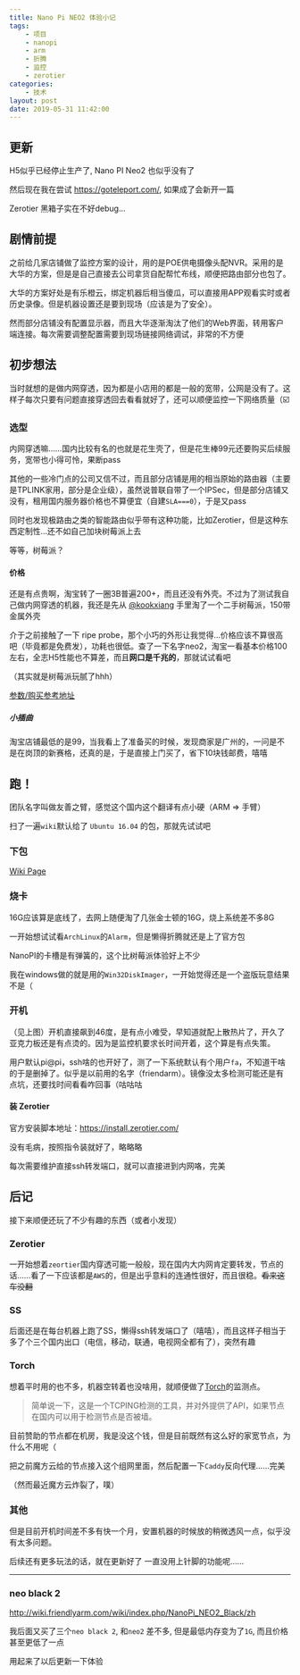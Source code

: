 ```yaml
---
title: Nano Pi NEO2 体验小记
tags: 
    - 项目
    - nanopi
    - arm
    - 折腾
    - 监控
    - zerotier
categories:
    - 技术
layout: post
date: 2019-05-31 11:42:00
---
```


## 更新

H5似乎已经停止生产了, Nano PI Neo2 也似乎没有了

然后现在我在尝试 https://goteleport.com/, 如果成了会新开一篇

Zerotier 黑箱子实在不好debug...


## 剧情前提

之前给几家店铺做了监控方案的设计，用的是POE供电摄像头配NVR。采用的是大华的方案，但是是自己直接去公司拿货自配帮忙布线，顺便把路由部分也包了。

大华的方案好处是有乐橙云，绑定机器后相当傻瓜，可以直接用APP观看实时或者历史录像。但是机器设置还是要到现场（应该是为了安全）。

然而部分店铺没有配置显示器，而且大华逐渐淘汰了他们的Web界面，转用客户端连接。每次需要调整配置需要到现场链接网络调试，非常的不方便

## 初步想法

当时就想的是做内网穿透，因为都是小店用的都是一般的宽带，公网是没有了。这样子每次只要有问题直接穿透回去看看就好了，还可以顺便监控一下网络质量（☑️

### 选型

内网穿透嘛……国内比较有名的也就是花生壳了，但是花生棒99元还要购买后续服务，宽带也小得可怜，果断pass

其他的一些冷门点的公司又信不过，而且部分店铺是用的相当原始的路由器（主要是TPLINK家用，部分是企业级），虽然说普联自带了一个IPSec，但是部分店铺又没有，租用国内服务器价格也不算便宜（自建`SLA===0`），于是又pass

同时也发现极路由之类的智能路由似乎带有这种功能，比如Zerotier，但是这种东西定制性...还不如自己加块树莓派上去

等等，树莓派？

#### 价格

还是有点贵啊，淘宝转了一圈3B普遍200+，而且还没有外壳。不过为了测试我自己做内网穿透的机器，我还是先从 [@kookxiang](https://ikk.me/) 手里淘了一个二手树莓派，150带金属外壳  

介于之前接触了一下 ripe probe，那个小巧的外形让我觉得...价格应该不算很高吧（毕竟都是免费发），功耗也很低。查了一下名字neo2，淘宝一看基本价格100左右，全志H5性能也不算差，而且**网口是千兆的**，那就试试看吧
 
（其实就是树莓派玩腻了hhh）

[参数/购买参考地址](https://www.friendlyarm.com/index.php?route=product/product&product_id=180&search=neo2&description=true&category_id=0)

##### 小插曲

淘宝店铺最低的是99，当我看上了准备买的时候，发现商家是广州的，一问是不是在岗顶的新赛格，还真的是，于是直接上门买了，省下10块钱邮费，嘻嘻

<TelegramEmbed link="ButNothingHappened/2956" />

## 跑！

团队名字叫做友善之臂，感觉这个国内这个翻译有点小硬（ARM => 手臂）

扫了一遍`wiki`默认给了 `Ubuntu 16.04` 的包，那就先试试吧

### 下包

[Wiki Page](http://wiki.friendlyarm.com/wiki/index.php/NanoPi_NEO2)

### 烧卡

16G应该算是底线了，去网上随便淘了几张金士顿的16G，烧上系统差不多8G

一开始想试试看`ArchLinux`的`Alarm`，但是懒得折腾就还是上了官方包

NanoPI的卡槽是有弹簧的，这个比树莓派体验好上不少

我在windows做的就是用的`Win32DiskImager`，一开始觉得还是一个盗版玩意结果不是（

### 开机

<TelegramEmbed link="ButNothingHappened/2958" />

（见上图）开机直接飙到46度，是有点小难受，早知道就配上散热片了，开久了亚克力板还是有点烫的。因为是监控机要求长时间开着，这个算是有点失策。

用户默认pi@pi，ssh啥的也开好了，测了一下系统默认有个用户`fa`，不知道干啥的于是删掉了。似乎是以前用的名字（friendarm）。镜像没太多检测可能还是有点坑，还要找时间看看咋回事（咕咕咕

#### 装 Zerotier

官方安装脚本地址：https://install.zerotier.com/

没有毛病，按照指令装就好了，略略略

每次需要维护直接ssh转发端口，就可以直接进到内网咯，完美

## 后记

接下来顺便还玩了不少有趣的东西（或者小发现）

### Zerotier

一开始想着`zeortier`国内穿透可能一般般，现在国内大内网肯定要转发，节点的话……看了一下应该都是`AWS`的，但是出乎意料的连通性很好，而且很稳。~~看来这车没翻~~

### SS

后面还是在每台机器上跑了SS，懒得ssh转发端口了（嘻嘻），而且这样子相当于多了个三个国内出口（电信，移动，联通，电视网全都有了），突然有趣

### Torch

想着平时用的也不多，机器空转着也没啥用，就顺便做了[Torch](https://github.com/Torchping)的监测点。

> 简单说一下，这是一个TCPING检测的工具，并对外提供了API，如果节点在国内可以用于检测节点是否被墙。

目前赞助的节点都在机房，我是没这个钱，但是目前既然有这么好的家宽节点，为什么不用呢（

把之前魔方云给的节点接入这个组网里面，然后配置一下`Caddy`反向代理……完美

（然而最近魔方云炸裂了，噗）

### 其他

但是目前开机时间差不多有快一个月，安置机器的时候放的稍微透风一点，似乎没有太多问题。

后续还有更多玩法的话，就在更新好了
一直没用上针脚的功能呢……

---

### neo black 2

http://wiki.friendlyarm.com/wiki/index.php/NanoPi_NEO2_Black/zh

我后面又买了三个`neo black 2`, 和`neo2` 差不多, 但是最低内存变为了`1G`, 而且价格甚至更低了一点

用起来了以后更新一下体验


<script>
import TelegramEmbed from 'vue-telegram-embed'

export default {
    components: {
        TelegramEmbed
    }
}
</script>